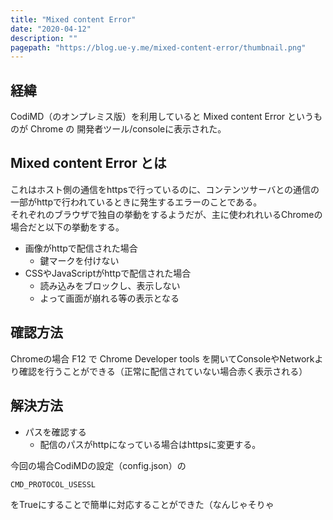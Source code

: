 ```yaml
---
title: "Mixed content Error"
date: "2020-04-12"
description: ""
pagepath: "https://blog.ue-y.me/mixed-content-error/thumbnail.png"
---
```

 
## 経緯
CodiMD（のオンプレミス版）を利用していると Mixed content Error というものが Chrome の 開発者ツール/consoleに表示された。


## Mixed content Error とは

これはホスト側の通信をhttpsで行っているのに、コンテンツサーバとの通信の一部がhttpで行われているときに発生するエラーのことである。  
それぞれのブラウザで独自の挙動をするようだが、主に使われれいるChromeの場合だと以下の挙動をする。

- 画像がhttpで配信された場合
    - 鍵マークを付けない
- CSSやJavaScriptがhttpで配信された場合
    - 読み込みをブロックし、表示しない
    - よって画面が崩れる等の表示となる

## 確認方法
Chromeの場合 F12 で Chrome Developer tools を開いてConsoleやNetworkより確認を行うことができる（正常に配信されていない場合赤く表示される）

## 解決方法
- パスを確認する
    - 配信のパスがhttpになっている場合はhttpsに変更する。


今回の場合CodiMDの設定（config.json）の
```
CMD_PROTOCOL_USESSL
```
をTrueにすることで簡単に対応することができた（なんじゃそりゃ